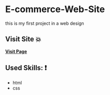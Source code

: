 # E-commerce-Web-Site
this is my first project in a web design

## Visit Site :boom:
 
 **[Visit Page](https://karam-zomlut.github.io/E-commerce-Web-Site/)**

## Used Skills: :exclamation:

- html
- css
